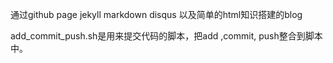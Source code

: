 通过github page jekyll markdown disqus 以及简单的html知识搭建的blog


add_commit_push.sh是用来提交代码的脚本，把add ,commit, push整合到脚本中。


